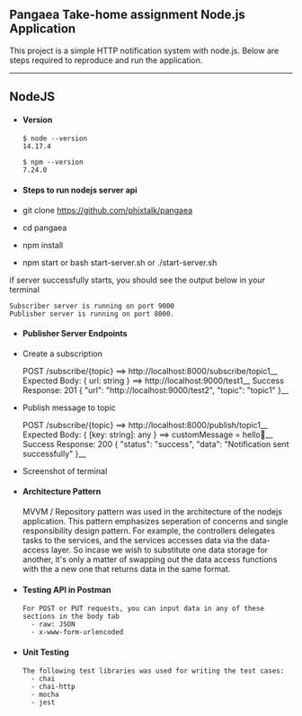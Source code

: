 ## Pangaea Take-home assignment Node.js Application

This project is a simple HTTP notification system with node.js.
Below are steps required to reproduce and run the application.

---

## NodeJS

- #### Version

      $ node --version
      14.17.4

      $ npm --version
      7.24.0

- #### Steps to run nodejs server api

- git clone https://github.com/phixtalk/pangaea
- cd pangaea
- npm install
- npm start or bash start-server.sh or ./start-server.sh

if server successfully starts, you should see the output below in your terminal

    Subscriber server is running on port 9000
    Publisher server is running on port 8000.

- #### Publisher Server Endpoints

- Create a subscription

    POST /subscribe/{topic} ==> http://localhost:8000/subscribe/topic1__
    Expected Body: { url: string } ==> http://localhost:9000/test1__
    Success Response:  201 { "url": "http://localhost:9000/test2", "topic": "topic1" }__

- Publish message to topic

    POST /subscribe/{topic} ==> http://localhost:8000/publish/topic1__
    Expected Body: { [key: string]: any } ==> customMessage = hello👋__
    Success Response:  200 { "status": "success", "data": "Notification sent successfully" }__

- Screenshot of terminal


- #### Architecture Pattern

  MVVM / Repository pattern was used in the architecture of the nodejs application. This pattern emphasizes seperation of concerns and single responsibility design pattern. For example, the controllers delegates tasks to the services, and the services accesses data via the data-access layer. So incase we wish to substitute one data storage for another, it's only a matter of swapping out the data access functions with the a new one that returns data in the same format.

- #### Testing API in Postman

      For POST or PUT requests, you can input data in any of these sections in the body tab
        - raw: JSON
        - x-www-form-urlencoded

- #### Unit Testing

      The following test libraries was used for writing the test cases:
        - chai
        - chai-http
        - mocha
        - jest
